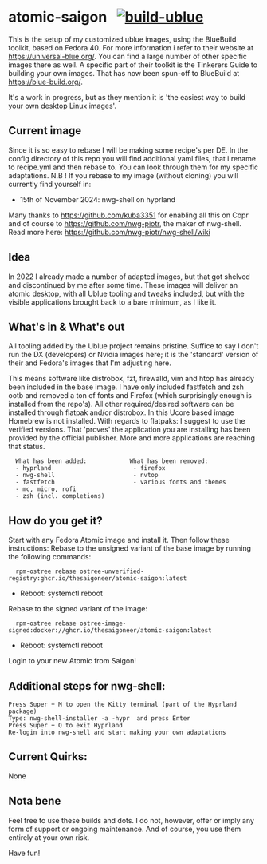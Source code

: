 # atomic-saigon &nbsp; [![build-ublue](https://github.com/blue-build/template/actions/workflows/build.yml/badge.svg)](https://github.com/blue-build/template/actions/workflows/build.yml)

This is the setup of my customized ublue images, using the BlueBuild toolkit, based on Fedora 40.
For more information i refer to their website at https://universal-blue.org/. You can find a large number of other specific images there as well.
A specific part of their toolkit is the Tinkerers Guide to building your own images. That has now been spun-off to BlueBuild at https://blue-build.org/. 

It's a work in progress, but as they mention it is 'the easiest way to build your own desktop Linux images'.

## Current image

Since it is so easy to rebase I will be making some recipe's per DE. In the config directory of this repo you will find additional yaml files, that i rename to recipe.yml and then rebase to. You can look through them for my specific adaptations.
N.B ! If you rebase to my image (without cloning) you will currently find yourself in:

- 15th of November 2024: nwg-shell on hyprland

Many thanks to https://github.com/kuba3351 for enabling all this on Copr and of course to https://github.com/nwg-piotr, the maker of nwg-shell. Read more here: https://github.com/nwg-piotr/nwg-shell/wiki
  
## Idea

In 2022 I already made a number of adapted images, but that got shelved and discontinued by me after some time.
These images will deliver an atomic desktop, with all Ublue tooling and tweaks included, but with the visible applications brought back to a bare minimum, as I like it.

## What's in & What's out

All tooling added by the Ublue project remains pristine. Suffice to say I don't run the DX (developers) or Nvidia images here; it is the 'standard' version of their and Fedora's images that I'm adjusting here.

This means software like distrobox, fzf, firewalld, vim and htop has already been included in the base image. I have only included fastfetch and zsh ootb and removed a ton of fonts and Firefox (which surprisingly enough is installed from the repo's).
All other required/desired software can be installed through flatpak and/or distrobox. In this Ucore based image Homebrew is not installed.
With regards to flatpaks: I suggest to use the verified versions. That 'proves' the application you are installing has been provided by the official publisher. More and more applications are reaching that status.


      What has been added:            What has been removed:          
      - hyprland                       - firefox
      - nwg-shell                      - nvtop
      - fastfetch                      - various fonts and themes        
      - mc, micro, rofi
      - zsh (incl. completions)       
                                      
                            
                                    
## How do you get it?

Start with any Fedora Atomic image and install it. Then follow these instructions:
Rebase to the unsigned variant of the base image by running the following commands:

      rpm-ostree rebase ostree-unverified-registry:ghcr.io/thesaigoneer/atomic-saigon:latest

* Reboot: systemctl reboot

Rebase to the signed variant of the image: 

      rpm-ostree rebase ostree-image-signed:docker://ghcr.io/thesaigoneer/atomic-saigon:latest

* Reboot: systemctl reboot

Login to your new Atomic from Saigon!

##  Additional steps for nwg-shell:

    Press Super + M to open the Kitty terminal (part of the Hyprland package)
    Type: nwg-shell-installer -a -hypr  and press Enter
    Press Super + Q to exit Hyprland 
    Re-login into nwg-shell and start making your own adaptations
                    
## Current Quirks:

None

## Nota bene

Feel free to use these builds and dots. I do not, however, offer or imply any form of support or ongoing maintenance. 
And of course, you use them entirely at your own risk. 

Have fun!
